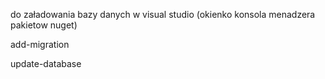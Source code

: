 
do załadowania bazy danych w visual studio (okienko konsola menadzera pakietow nuget)

add-migration <nazwa>

update-database
